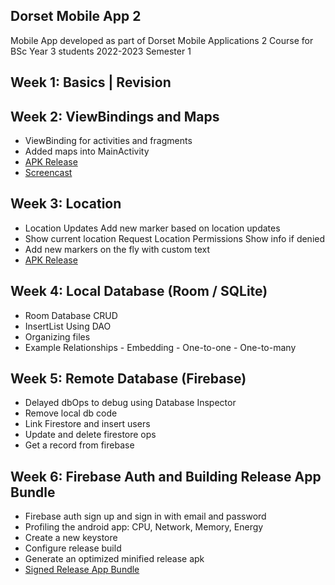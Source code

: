 ## Dorset Mobile App 2

Mobile App developed as part of Dorset Mobile Applications 2 Course for BSc Year 3 students 2022-2023 Semester 1

## Week 1: Basics | Revision

## Week 2: ViewBindings and Maps
- ViewBinding for activities and fragments
- Added maps into MainActivity
- [APK Release](https://github.com/saravanabalagi/dorset_mobileApp2/releases/tag/week2)
- [Screencast](https://youtu.be/XlmBNTmfrvg)

## Week 3: Location
- Location Updates Add new marker based on location updates
- Show current location Request Location Permissions Show info if denied
- Add new markers on the fly with custom text
- [APK Release](https://github.com/saravanabalagi/dorset_mobileApp2/releases/tag/week3)

## Week 4: Local Database (Room / SQLite)
- Room Database CRUD
- InsertList Using DAO
- Organizing files
- Example Relationships - Embedding - One-to-one - One-to-many

## Week 5: Remote Database (Firebase)
- Delayed dbOps to debug using Database Inspector
- Remove local db code
- Link Firestore and insert users
- Update and delete firestore ops
- Get a record from firebase

## Week 6: Firebase Auth and Building Release App Bundle

- Firebase auth sign up and sign in with email and password
- Profiling the android app: CPU, Network, Memory, Energy
- Create a new keystore 
- Configure release build 
- Generate an optimized minified release apk
- [Signed Release App Bundle](https://github.com/saravanabalagi/dorset_mobileApp2/releases/tag/week6)
